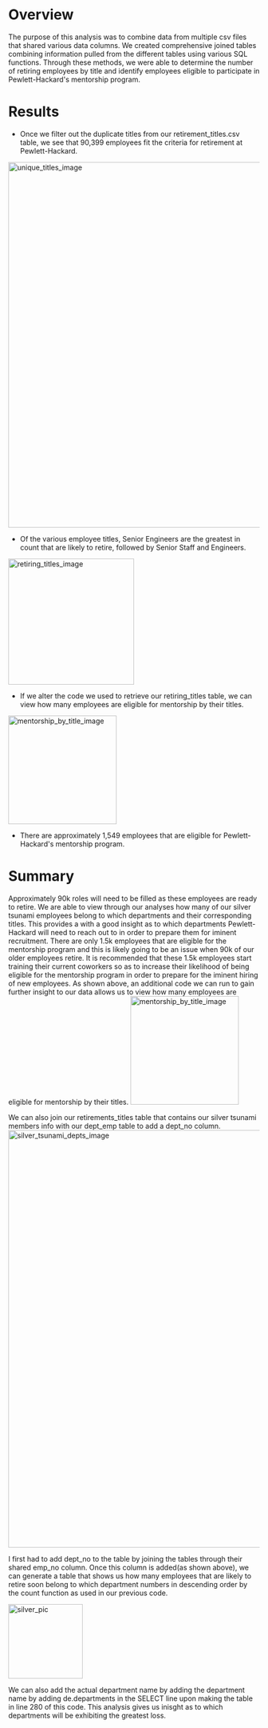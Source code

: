 # Overview
The purpose of this analysis was to combine data from multiple csv files that shared various data columns. We created comprehensive joined tables combining information pulled from the different tables using various SQL functions. Through these methods, we were able to determine the number of retiring employees by title and identify employees eligible to participate in Pewlett-Hackard's mentorship program. 

# Results
- Once we filter out the duplicate titles from our retirement_titles.csv table, we see that 90,399 employees fit the criteria for retirement at Pewlett-Hackard. 
<img width="731" alt="unique_titles_image" src="https://user-images.githubusercontent.com/82029390/120903290-5bb1f680-c613-11eb-92f1-2ce63cf6b89a.png">


-  Of the various employee titles, Senior Engineers are the greatest in count that are likely to retire, followed by Senior Staff and Engineers. 
<img width="252" alt="retiring_titles_image" src="https://user-images.githubusercontent.com/82029390/120903603-0a0a6b80-c615-11eb-82c6-a4f4b79c02f5.png">

- If we alter the code we used to retrieve our retiring_titles table, we can view how many employees are eligible for mentorship by their titles. 
<img width="217" alt="mentorship_by_title_image" src="https://user-images.githubusercontent.com/82029390/120903729-d8de6b00-c615-11eb-99ad-893791cb1f44.png">

- There are approximately 1,549 employees that are eligible for Pewlett-Hackard's mentorship program.

# Summary
Approximately 90k roles will need to be filled as these employees are ready to retire. We are able to view through our analyses how many of our silver tsunami employees belong to which departments and their corresponding titles. This provides a with a good insight as to which departments Pewlett-Hackard will need to reach out to in order to prepare them for iminent recruitment. There are only 1.5k employees that are eligible for the mentorship program and this is likely going to be an issue when 90k of our older employees retire. It is recommended that these 1.5k employees start training their current coworkers so as to increase their likelihood of being eligible for the mentorship program in order to prepare for the iminent hiring of new employees. 
As shown above, an additional code we can run to gain further insight to our data allows us to view how many employees are eligible for mentorship by their titles.
<img width="217" alt="mentorship_by_title_image" src="https://user-images.githubusercontent.com/82029390/120903729-d8de6b00-c615-11eb-99ad-893791cb1f44.png">

We can also join our retirements_titles table that contains our silver tsunami members info with our dept_emp table to add a dept_no column.
<img width="835" alt="silver_tsunami_depts_image" src="https://user-images.githubusercontent.com/82029390/120905184-5c03bf00-c61e-11eb-9bd5-bbf183d406ae.png">

I first had to add dept_no to the table by joining the tables through their shared emp_no column. Once this column is added(as shown above), we can generate a table that shows us how many employees that are likely to retire soon belong to which department numbers in descending order by the count function as used in our previous code. 

<img width="149" alt="silver_pic" src="https://user-images.githubusercontent.com/82029390/120905268-0976d280-c61f-11eb-9007-2598a5d78e17.png">


We can also add the actual department name by adding the department name by adding de.departments in the SELECT line upon making the table in line 280 of this code. This analysis gives us inisght as to which departments will be exhibiting the greatest loss.
